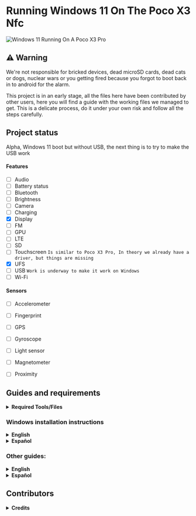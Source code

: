 # Running Windows 11 On The Poco X3 Nfc

<img align="center" src="https://github.com/wormstest/src_vayu_windows/blob/main/2Poco X3 Pro Windows.png" alt="Windows 11 Running On A Poco X3 Pro">

## ⚠️ **Warning**

We're not responsible for bricked devices, dead microSD cards, dead cats or dogs, nuclear wars or you getting fired because you forgot to boot back in to android for the alarm.

This project is in an early stage, all the files here have been contributed by other users, here you will find a guide with the working files we managed to get. This is a delicate process, do it under your own risk and follow all the steps carefully.

## Project status

Alpha, Windows 11 boot but without USB, the next thing is to try to make the USB work

#### Features

- [ ] Audio 
- [ ] Battery status
- [ ] Bluetooth
- [ ] Brightness
- [ ] Camera
- [ ] Charging 
- [x] Display
- [ ] FM
- [ ] GPU
- [ ] LTE 
- [ ] SD 
- [ ] Touchscreen ```Is similar to Poco X3 Pro, In theory we already have a driver, but things are missing```
- [x] UFS
- [ ] USB ```Work is underway to make it work on Windows```
- [ ] Wi-Fi

#### Sensors
- [ ] Accelerometer
- [ ] Fingerprint
- [ ] GPS
- [ ] Gyroscope
- [ ] Light sensor
- [ ] Magnetometer
- [ ] Proximity


## Guides and requirements

<details> 
<summary><strong>Required Tools/Files</strong></summary>

Human:

- Understand English or Spanish

- Understand how to use TWRP

- Understand how to use CMD

- Functioning brain

PC:

- [Windows on ARM image](https://uupdump.net/) (Windows 11 is recommended)

- [platform-tools](https://developer.android.com/studio/releases/platform-tools).

- [DriverUpdater](https://github.com/WOA-Project/DriverUpdater/releases/) to install the [drivers](I hope soon)

Phone:
- [UEFI image](https://github.com/Icesito68/edk2-msm-surya/releases/tag/Release)

- [TWRP](https://forum.xda-developers.com/t/recovery-3-4-0-15-surya-twrp-xiaomi-poco-x3.4167199/)

</details> 

### Windows installation instructions

<details> 

<summary><strong>English</strong></summary>

1 - [Create partitions](soon)

2 - [Install Windows](soon)
  
</details> 
  
<details> 

<summary><strong>Español</strong></summary>

1 - [Crear particiones](soon)

2 - [Instalar Windows](soon)
  
</details> 

### Other guides:

<details> 

<summary><strong>English</strong></summary>

- [If you just want to update the drivers follow these commands](soon)
  
</details> 

<details> 

<summary><strong>Español</strong></summary>

- [Si solo quieres actualizar los drivers sigue estos comandos](soon)
  
</details> 

## Contributors

<details> 

<summary><b><strong>Credits</strong></b></summary>

- [SebastianZSXS](https://github.com/SebastianZSXS) ```Made this repo and test the progress```

- [Icesito68](https://github.com/Icesito68) ```Made windows partitioning commands and set the acpi table to the new uefi```

- [Ungeskriptet](https://github.com/ungeskriptet) ```Made uefi image of the Poco X3 NFC (Surya)```

- [Degdag](https://github.com/degdag) ```Has given me a lot of information```

- [Halal-Beef](https://github.com/halal-beef) ```Special thanks for the help you have given me and I create the photo of the poco```
  
- [Renegade Project](https://github.com/edk2-porting) ```Making the core of this project```

- [Renegade Project Discord members](https://discord.gg/XXBWfag) ```Provided Help```

</details>  

